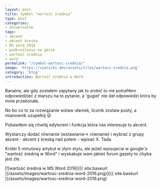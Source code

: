 ```yaml
---
layout: post
title: Symbol "wartość średnia"
type: post
categories:
- Uniwersalne
tags:
- akcent
- akcent kreska
- MS word 2016
- podkreślenie na górze
- wartość średnia
- word
permalink: "/symbol-wartosc-srednia/"
image: 'https://sienicki.dev/assets/tiles/wartosc-srednia.png'
category: 'blog' 
introduction: Wartość średnia w Word
---
```

Banalne, ale gdy zostałem zapytany jak to zrobić to nie potrafiłem odpowiedzieć z marszu na to pytanie, 
a 'gugiel' nie dał odpowiedzi która by mnie przekonała. 

No bo co to za rozwiązanie wstaw ułamek, licznik zostaw pusty, a mianownik uzupełnij :stuck_out_tongue_winking_eye:

Pobawiłem się chwilę edytorem i funkcja która nas interesuje to akcent.

Wystarczy dodać równanie (wstawianie-> równanie) i wybrać z grupy akcent - akcent z kreską nad polem - wpisać X. 
Tada.

Krótki 5 minutowy artykuł w złym stylu, ale jeżeli wpisujecie w google'a "wartość średnią w Word" i wyskakuje wam jakieś forum gazety to chyba jest źle.

[![wartość średnia w MS Word 2016]({{ site.baseurl }}/assets/images/wartosc-srednia-word-2016.png)]({{ site.baseurl }}/assets/images/wartosc-srednia-word-2016.png)

